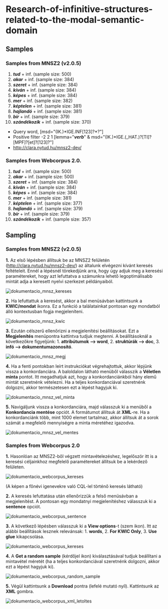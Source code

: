 # Research-of-infinitive-structures-related-to-the-modal-semantic-domain
## Samples
### Samples from MNSZ2 (v2.0.5)
1. ***tud*** + inf. (sample size: 500)
2. ***akar*** + inf. (sample size: 384)
3. ***szeret*** + inf. (sample size: 384)
4. ***kíván*** + inf. (sample size: 384)
5. ***képes*** + inf. (sample size: 384)
6. ***mer*** + inf. (sample size: 382)
7. ***képtelen*** + inf. (sample size: 381)
8. ***hajlandó*** + inf. (sample size: 381)
9. ***bír*** + inf. (sample size: 379)
10. ***szándékozik*** + inf. (sample size: 370)

- Query    word, [msd="(IK\.)*IGE\.INF[123]?\*?"] 
-   Positive filter    -2 2 1 [lemma="***verb***" & msd="(IK\.)*IGE\.(_HAT\.)?[TI]?[MPF]?[et]?[123]?"] 
-   http://clara.nytud.hu/mnsz2-dev/

### Samples from Webcorpus 2.0.
1. ***tud*** + inf. (sample size: 500)
2. ***akar*** + inf. (sample size: 500)
3. ***szeret*** + inf. (sample size: 384)
4. ***kíván*** + inf. (sample size: 384)
5. ***képes*** + inf. (sample size: 384)
6. ***mer*** + inf. (sample size: 381)
7. ***képtelen*** + inf. (sample size: 377)
8. ***hajlandó*** + inf. (sample size: 379)
9. ***bír*** + inf. (sample size: 379)
10. ***szándékozik*** + inf. (sample size: 357)

## Sampling
### Samples from MNSZ2 (v2.0.5)
**1.** Az első lépésben állítsuk be az MNSZ2 felületén (http://clara.nytud.hu/mnsz2-dev/) az általunk elvégezni kívánt keresés feltételeit. Ennél a lépésnél törekedjünk arra, hogy úgy adjuk meg a keresési paramétereket, hogy azt lefuttatva a számunkra lehető legoptimálisabb mintát adja a keresett nyelvi szerkezet példányaiból. 

![dokumentacio_mnsz_kereses](https://user-images.githubusercontent.com/68318997/148794376-ebbe861c-667f-4417-962a-3b66266654f6.png)

**2.** Ha lefuttattuk a keresést, akkor a bal menüsávban kattintsunk a **KWIC/mondat** ikonra. Ez a funkció a találatainkat pontosan egy mondatból álló kontextusban fogja megjeleníteni. 

![dokumentacio_mnsz_kwic](https://user-images.githubusercontent.com/68318997/148794866-4b105da2-5c74-49e3-9659-6d5b31630453.png)

**3.** Ezután célszerű ellenőrizni a megjelenítési beállításokat. Ezt a **Megjelenítés** menüpontra kattintva tudjuk megtenni. A beállításoknál a következőkre figyeljünk: 1. **attribútumok --> word**, 2. **struktúrák --> doc**, 3. **infó --> dokumentumazonosító**. 

![dokumentacio_mnsz_megj](https://user-images.githubusercontent.com/68318997/148795489-d4c8a1a1-254a-47d3-aa74-dec0f92da54b.png)

**4.** Ha a fenti pontokban leírt instrukciókat végrehajtottuk, akkor lépjünk vissza a konkordanciára. A baloldalon látható menüből válasszik a **Véletlen minta** pontot. Itt megadhatjuk azt, hogy a konkordanciánkból hány elemű mintát szeretnénk vételezni. Ha a teljes konkordanciával szeretnénk dolgozni, akkor természetesen ezt a lépést hagyjuk ki. 

![dokumentacio_mnsz_vel_minta](https://user-images.githubusercontent.com/68318997/148796155-f937eccb-8f5e-4cc6-8644-eba5d7e3d6f7.png)

**5.** Navigáljunk vissza a konkordanciára, majd válasszuk ki a menüből a **Konkordancia mentése** opciót. A formátumot állítsuk át **XML**-re. Ha a konkordanciánk több, mint 1000 elemet tartalmaz, akkor állítsuk át a sorok számát a megfelelő mennyiségre a minta méretéhez igazodva. 

![dokumentacio_mnsz_vel_mentes](https://user-images.githubusercontent.com/68318997/148796577-b67d0854-8c82-4811-b34b-00dab4f58cb5.png)

### Samples from Webcorpus 2.0
**1.** Hasonlóan az MNSZ2-ből végzett mintavételezéshez, legelőször itt is a keresési céljainkhoz megfelelő paramétereket állítsuk be a lekérdező felületen. 

![dokumentacio_webcorpus_kereses](https://user-images.githubusercontent.com/68318997/148797410-f4f7c4e6-6a27-48d5-90dd-0c368490e57f.png)

(A képen a főnévi igenevekre való CQL-lel történő keresés látható) 

**2.** A keresés lefuttatása után ellenőrizzük a felső menüsávban a megjelenítést. A pontosan egy mondatnyi megjelenítéshez válasszuk ki a **sentence** opciót. 

![dokumentacio_webcorpus_sentence](https://user-images.githubusercontent.com/68318997/148797874-588aaa81-e3d7-4eef-909e-47ecd104cb0d.png)

**3.** A következő lépésben válasszuk ki a **View options**-t (szem ikon). Itt az alábbi beállítások lesznek relevánsak: 1. **words**, 2. **For KWIC Only**, 3. **Use glue** kikapcsolása. 

![dokumentacio_webcorpus_kereses](https://user-images.githubusercontent.com/68318997/148798516-301815dc-45ef-49bb-aab3-ae9e0a9188c3.png)

**4.** A **Get a random sample** (kérdőjel ikon) kiválasztásával tudjuk beállítani a mintavétel méretét (ha a teljes konkordanciával szeretnénk dolgozni, akkor ezt a lépést hagyjuk ki). 

![dokumentacio_webcorpus_random_sample](https://user-images.githubusercontent.com/68318997/148798815-f73053ce-fcc0-455d-80d7-c25dc9385717.png)

**5.** Végül kattintsunk a **Download** pontra (lefelé mutató nyíl). Kattintsunk az **XML** gombra. 

![dokumentacio_webcorpus_xml_letoltes](https://user-images.githubusercontent.com/68318997/148799361-1a234617-2b88-4c4a-b1d8-d7459a5aa54c.png)








